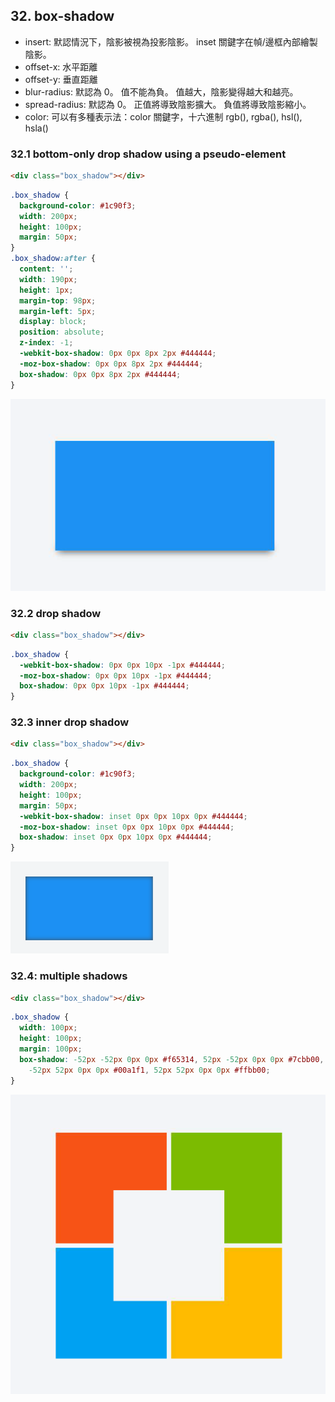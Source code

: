 ## 32. box-shadow

- insert: 默認情況下，陰影被視為投影陰影。 inset 關鍵字在幀/邊框內部繪製陰影。
- offset-x: 水平距離
- offset-y: 垂直距離
- blur-radius: 默認為 0。 值不能為負。 值越大，陰影變得越大和越亮。
- spread-radius: 默認為 0。 正值將導致陰影擴大。 負值將導致陰影縮小。
- color: 可以有多種表示法：color 關鍵字，十六進制 rgb(), rgba(), hsl(), hsla()

### 32.1 bottom-only drop shadow using a pseudo-element

```html
<div class="box_shadow"></div>
```

```css
.box_shadow {
  background-color: #1c90f3;
  width: 200px;
  height: 100px;
  margin: 50px;
}
.box_shadow:after {
  content: '';
  width: 190px;
  height: 1px;
  margin-top: 98px;
  margin-left: 5px;
  display: block;
  position: absolute;
  z-index: -1;
  -webkit-box-shadow: 0px 0px 8px 2px #444444;
  -moz-box-shadow: 0px 0px 8px 2px #444444;
  box-shadow: 0px 0px 8px 2px #444444;
}
```

![](images/2019-10-30-22-24-50.png)

### 32.2 drop shadow

```html
<div class="box_shadow"></div>
```

```css
.box_shadow {
  -webkit-box-shadow: 0px 0px 10px -1px #444444;
  -moz-box-shadow: 0px 0px 10px -1px #444444;
  box-shadow: 0px 0px 10px -1px #444444;
}
```

### 32.3 inner drop shadow

```html
<div class="box_shadow"></div>
```

```css
.box_shadow {
  background-color: #1c90f3;
  width: 200px;
  height: 100px;
  margin: 50px;
  -webkit-box-shadow: inset 0px 0px 10px 0px #444444;
  -moz-box-shadow: inset 0px 0px 10px 0px #444444;
  box-shadow: inset 0px 0px 10px 0px #444444;
}
```

![](images/2019-10-30-22-26-24.png)

### 32.4: multiple shadows

```html
<div class="box_shadow"></div>
```

```css
.box_shadow {
  width: 100px;
  height: 100px;
  margin: 100px;
  box-shadow: -52px -52px 0px 0px #f65314, 52px -52px 0px 0px #7cbb00,
    -52px 52px 0px 0px #00a1f1, 52px 52px 0px 0px #ffbb00;
}
```

![](images/2019-10-30-22-27-16.png)
